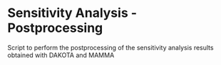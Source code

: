 # Sensitivity Analysis - Postprocessing
Script to perform the postprocessing of the sensitivity analysis results obtained with DAKOTA and MAMMA
